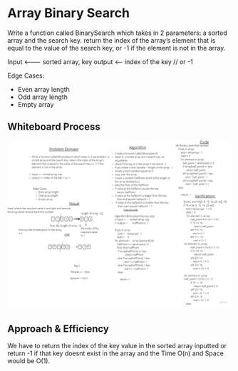 # Array Binary Search 
Write a function called BinarySearch which takes in 2 parameters: a sorted array and the search key. return the index of the array’s element that is equal to the value of the search key, or -1 if the element is not in the array.

Input <--- sorted array, key
output <-- index of the key // or -1

Edge Cases:

- Even array length
- Odd array length
- Empty array

 

## Whiteboard Process

![Array Binary Search ](../class03/binary_search.jpg)

## Approach & Efficiency

We  have to return the index of the key value in the sorted array inputted or return -1 if that key doesnt exist in the array and the Time O(n) and Space would be O(1).

